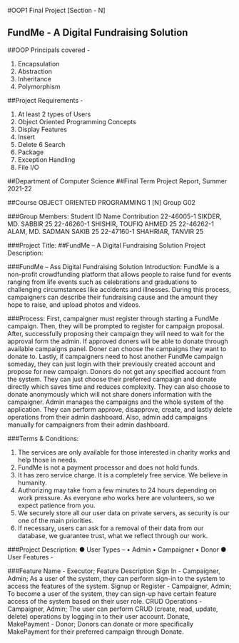 #OOP1 Final Project [Section - N]
## FundMe - A Digital Fundraising Solution

##OOP Principals covered -
1. Encapsulation
2. Abstraction
3. Inheritance
4. Polymorphism

##Project Requirements -
1.	At least 2 types of Users
2.	Object Oriented Programming Concepts
3.	Display Features
4.	Insert
5.	Delete
6	 Search
7.	Package
8. Exception Handling
9. File I/O
 
##Department of Computer Science
##Final Term Project Report, Summer 2021-22

##Course 	OBJECT ORIENTED PROGRAMMING 1 [N]	Group	G02

###Group Members:
Student ID	Name	Contribution
22-46005-1	SIKDER, MD. SABBIR	25
22-46260-1	SHISHIR, TOUFIQ AHMED	25
22-46262-1	ALAM, MD. SADMAN SAKIB	25
22-47160-1	SHAHRIAR, TANVIR	25

###Project Title:
##FundMe – A Digital Fundraising Solution
Project Description:

###FundMe – Ass Digital Fundraising Solution
Introduction:
FundMe is a non-profit crowdfunding platform that allows people to raise fund for events ranging from life events such as celebrations and graduations to challenging circumstances like accidents and illnesses.
During this process, campaigners can describe their fundraising cause and the amount they hope to raise, and upload photos and videos.

###Process:
First, campaigner must register through starting a FundMe campaign. Then, they will be prompted to register for campaign proposal. After, successfully proposing their campaign they will need to wait for the approval form the admin. If approved doners will be able to donate through available campaigns panel. Doner can choose the campaigns they want to donate to. Lastly, if campaigners need to host another FundMe campaign someday, they can just login with their previously created account and propose for new campaign.
Donors do not get any specified account from the system. They can just choose their preferred campaign and donate directly which saves time and reduces complexity. They can also choose to donate anonymously which will not share doners information with the campaigner.
Admin manages the campaigns and the whole system of the application. They can perform approve, disapprove, create, and lastly delete operations from their admin dashboard. Also, admin add campaigns manually for campaigners from their admin dashboard. 

###Terms & Conditions:
1.	The services are only available for those interested in charity works and help those in needs.
2.	FundMe is not a payment processor and does not hold funds.
3.	It has zero service charge. It is a completely free service. We believe in humanity.
4.	Authorizing may take from a few minutes to 24 hours depending on work pressure. As everyone who works here are volunteers, so we expect patience from you.
5.	We securely store all our user data on private servers, as security is our one of the main priorities.
6.	If necessary, users can ask for a removal of their data from our database, we guarantee trust, what we reflect through our work.

###Project Description:
●	User Types –
•	Admin
•	Campaigner
•	Donor
●	User Features -

###Feature Name	- Executor;	Feature Description
Sign In	- Campaigner, Admin; As a user of the system, they can perform sign-in to the system to access the features of the system.
Signup or Register - Campaigner, Admin;	To become a user of the system, they can sign-up have certain feature access of the system based on their user role.
CRUD Operations -	Campaigner, Admin;	The user can perform CRUD (create, read, update, delete) operations by logging in to their user account.
Donate, MakePayment -	Donor;	Donors can donate or more specifically MakePayment for their preferred campaign through Donate.

